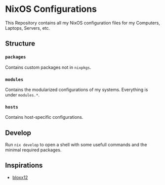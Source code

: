 # NixOS Configurations

This Repository contains all my NixOS configuration files for my Computers, Laptops, Servers, etc.

## Structure

### `packages`

Contains custom packages not in `nixpkgs`.

### `modules`

Contains the modularized configurations of my systems. Everything is under `modules.*`.

### `hosts`

Contains host-specific configurations.

## Develop

Run `nix develop` to open a shell with some usefull commands and the minimal required packages.

## Inspirations

- [bloxx12](https://copeberg.org/bloxx12/nichts)
